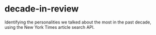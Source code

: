 # decade-in-review
Identifying the personalities we talked about the most in the past decade, using the New York Times article search API.
